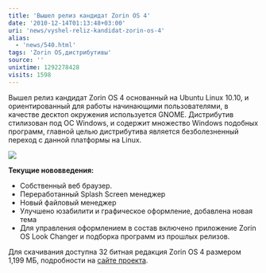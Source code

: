 ```yaml
---
title: 'Вышел релиз кандидат Zorin OS 4'
date: '2010-12-14T01:13:48+03:00'
uri: 'news/vyshel-reliz-kandidat-zorin-os-4'
alias: 
  - 'news/540.html'
tags: 'Zorin OS,дистрибутивы'
source: ''
unixtime: 1292278428
visits: 1598
---
```

Вышел релиз кандидат Zorin OS 4 основанный на Ubuntu Linux 10.10, и ориентированный для работы начинающими пользователями, в качестве десктоп окружения используется GNOME.  Дистрибутив стилизован под ОС Windows, и содержит множество Windows подобных программ, главной целью дистрибутива является безболезненный переход с данной платформы на Linux.

![](img/2010/12/14/01-00/zorin-jvbxckujv.jpg)

**Текущие нововведения:**

*   Собственный веб браузер.
*   Переработанный Splash Screen менеджер
*   Новый файловый менеджер
*   Улучшено юзабилити и графическое оформление, добавлена новая тема
*   Для управления оформлением в состав включено приложение Zorin OS Look Changer и подборка программ из прошлых релизов.

Для скачивания доступна 32 битная редакция Zorin OS 4 размером 1,199 МБ, подробности на [сайте проекта](http://zorin-os.webs.com/apps/blog/entries/show/5508918-zorin-os-4-core-release-candidate-is-here).
